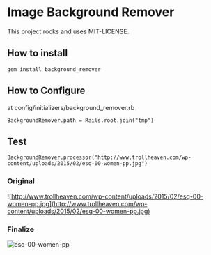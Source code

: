 # Image Background Remover

This project rocks and uses MIT-LICENSE.

## How to install

```
gem install background_remover
```

## How to Configure

at config/initializers/background_remover.rb

```
BackgroundRemover.path = Rails.root.join("tmp")
```

## Test

```
BackgroundRemover.processor("http://www.trollheaven.com/wp-content/uploads/2015/02/esq-00-women-pp.jpg")
```

### Original 

![http://www.trollheaven.com/wp-content/uploads/2015/02/esq-00-women-pp.jpg](http://www.trollheaven.com/wp-content/uploads/2015/02/esq-00-women-pp.jpg)

### Finalize

![esq-00-women-pp](https://cloud.githubusercontent.com/assets/2420363/10118363/4bc42840-64a0-11e5-8d46-4e760e34950c.png)
